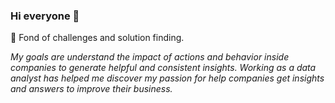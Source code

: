 ### Hi everyone 👋
🔭 Fond of challenges and solution finding. 

  *My goals are understand the impact of actions and behavior inside companies to generate helpful and consistent insights.
Working as a data analyst has helped me discover my passion for help companies get insights and answers to improve their business.*




<!--
**luisicart/luisicart** is a ✨ _special_ ✨ repository because its `README.md` (this file) appears on your GitHub profile.

Here are some ideas to get you started:

- 🔭 I’m currently working on ...
- 🌱 I’m currently learning ...
- 👯 I’m looking to collaborate on ...
- 🤔 I’m looking for help with ...
- 💬 Ask me about ...
- 📫 How to reach me: ...
- 😄 Pronouns: ...
- ⚡ Fun fact: ...
-->
